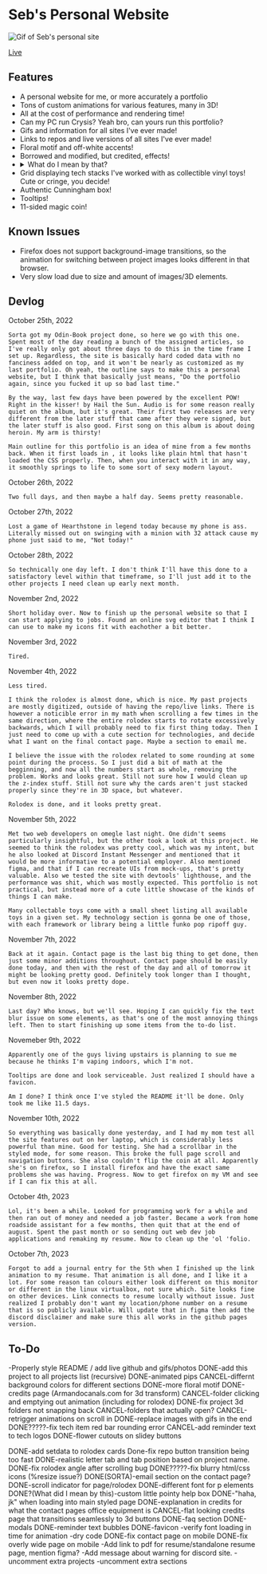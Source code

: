# Seb's Personal Website

![Gif of Seb's personal site](site_images/PersonalWebsite.gif)

[Live](https://roboseb.github.io/personal-website/)

## Features

- A personal website for me, or more accurately a portfolio
- Tons of custom animations for various features, many in 3D!
- All at the cost of performance and rendering time!
- Can my PC run Crysis? Yeah bro, can yours run this portfolio?
- Gifs and information for all sites I've ever made!
- Links to repos and live versions of all sites I've ever made!
- Floral motif and off-white accents!
- Borrowed and modified, but credited, effects!
- <details> <summary>What do I mean by that?</summary>(If you're wondering, the cards on the featured projects page use some borrowed code for most of the perspective shift on mouse position. The buttons on the contact page also use this as part of their animation. The coin flipping animation uses a stackoverflow answer for the animation of going up and coming back down. I'm not a scientist or mathematicion, and I'm barely a web developer. Every other animation you see, including all the 3D stuff, is completely original.)</details>
- Grid displaying tech stacks I've worked with as collectible vinyl toys! Cute or cringe, you decide!
- Authentic Cunningham box!
- Tooltips!
- 11-sided magic coin!

## Known Issues

- Firefox does not support background-image transitions, so the animation for switching between project images looks different in that browser.
- Very slow load due to size and amount of images/3D elements.

## Devlog

October 25th, 2022

    Sorta got my Odin-Book project done, so here we go with this one. Spent most of the day reading a bunch of the assigned articles, so I've really only got about three days to do this in the time frame I set up. Regardless, the site is basically hard coded data with no fanciness added on top, and it won't be nearly as customized as my last portfolio. Oh yeah, the outline says to make this a personal website, but I think that basically just means, "Do the portfolio again, since you fucked it up so bad last time."

    By the way, last few days have been powered by the excellent POW! Right in the kisser! by Hail the Sun. Audio is for some reason really quiet on the album, but it's great. Their first two releases are very different from the later stuff that came after they were signed, but the later stuff is also good. First song on this album is about doing heroin. My arm is thirsty!

    Main outline for this portfolio is an idea of mine from a few months back. When it first loads in , it looks like plain html that hasn't loaded the CSS properly. Then, when you interact with it in any way, it smoothly springs to life to some sort of sexy modern layout.

October 26th, 2022

    Two full days, and then maybe a half day. Seems pretty reasonable.

October 27th, 2022

    Lost a game of Hearthstone in legend today because my phone is ass. Literally missed out on swinging with a minion with 32 attack cause my phone just said to me, "Not today!"

October 28th, 2022

    So technically one day left. I don't think I'll have this done to a satisfactory level within that timeframe, so I'll just add it to the other projects I need clean up early next month. 

November 2nd, 2022

    Short holiday over. Now to finish up the personal website so that I can start applying to jobs. Found an online svg editor that I think I can use to make my icons fit with eachother a bit better.

November 3rd, 2022

    Tired.

November 4th, 2022

    Less tired.

    I think the rolodex is almost done, which is nice. My past projects are mostly digitized, outside of having the repo/live links. There is however a noticible error in my math when scrolling a few times in the same direction, where the entire rolodex starts to rotate excessively backwards, which I will probably need to fix first thing today. Then I just need to come up with a cute section for technologies, and decide what I want on the final contact page. Maybe a section to email me.

    I believe the issue with the rolodex related to some rounding at some point during the process. So I just did a bit of math at the begginning, and now all the numbers start as whole, removing the problem. Works and looks great. Still not sure how I would clean up the z-index stuff. Still not sure why the cards aren't just stacked properly since they're in 3D space, but whatever.

    Rolodex is done, and it looks pretty great.

November 5th, 2022

    Met two web developers on omegle last night. One didn't seems particularly insightful, but the other took a look at this project. He seemed to think the rolodex was pretty cool, which was my intent, but he also looked at Discord Instant Messenger and mentioned that it would be more informative to a potential employer. Also mentioned figma, and that if I can recreate UIs from mock-ups, that's pretty valuable. Also we tested the site with devtools' lighthouse, and the performance was shit, which was mostly expected. This portfolio is not practical, but instead more of a cute little showcase of the kinds of things I can make.

    Many collectable toys come with a small sheet listing all available toys in a given set. My technology section is gonna be one of those, with each framework or library being a little funko pop ripoff guy. 

November 7th, 2022

    Back at it again. Contact page is the last big thing to get done, then just some minor additions throughout. Contact page should be easily done today, and then with the rest of the day and all of tomorrow it might be looking pretty good. Definitely took longer than I thought, but even now it looks pretty dope.

November 8th, 2022

    Last day? Who knows, but we'll see. Hoping I can quickly fix the text blur issue on some elements, as that's one of the most annoying things left. Then to start finishing up some items from the to-do list.

Novemeber 9th, 2022

    Apparently one of the guys living upstairs is planning to sue me because he thinks I'm vaping indoors, which I'm not.

    Tooltips are done and look serviceable. Just realized I should have a favicon.

    Am I done? I think once I've styled the README it'll be done. Only took me like 11.5 days.


November 10th, 2022

    So everything was basically done yesterday, and I had my mom test all the site features out on her laptop, which is considerably less powerful than mine. Good for testing. She had a scrollbar in the styled mode, for some reason. This broke the full page scroll and navigation buttons. She also couldn't flip the coin at all. Apparently she's on firefox, so I install firefox and have the exact same problems she was having. Progress. Now to get firefox on my VM and see if I can fix this at all.

October 4th, 2023

    Lol, it's been a while. Looked for programming work for a while and then ran out of money and needed a job faster. Became a work from home roadside assistant for a few months, then quit that at the end of august. Spent the past month or so sending out web dev job applications and remaking my resume. Now to clean up the 'ol 'folio.

October 7th, 2023

    Forgot to add a journal entry for the 5th when I finished up the link animation to my resume. That animation is all done, and I like it a lot. For some reason tan colours either look different on this monitor or different in the linux virtualbox, not sure which. Site looks fine on other devices. Link connects to resume locally without issue. Just realized I probably don't want my location/phone number on a resume that is so publicly available. Will update that in figma then add the discord disclaimer and make sure this all works in the github pages version.



## To-Do

-Properly style README / add live github and gifs/photos
DONE-add this project to all projects list (recursive)
DONE-animated pips 
CANCEL-differnt background colors for different sections
DONE-more floral motif
DONE-credits page (Armandocanals.com for 3d transform)
CANCEL-folder clicking and emptying out animation (including for rolodex)
DONE-fix project 3d folders not snapping back
CANCEL-folders that actually open?
CANCEL-retrigger animations on scroll in
DONE-replace images with gifs in the end
DONE?????-fix tech item red bar rounding error
CANCEL-add reminder text to tech logos
DONE-flower cutouts on slidey buttons

DONE-add setdata to rolodex cards
Done-fix repo button transition being too fast
DONE-realistic letter tab and tab position based on project name.
DONE-fix rolodex angle after scrolling bug
DONE?????-fix blurry html/css icons (%resize issue?)
DONE(SORTA)-email section on the contact page?
DONE-scroll indicator for page/rolodex
DONE-different font for p elements
DONE?(What did I mean by this)-custom little pointy help box
DONE-"haha, jk" when loading into main styled page
DONE-explanation in credits for what the contact pages office equipment is
CANCEL-flat looking credits page that transitions seamlessly to 3d buttons
DONE-faq section
DONE-modals
DONE-reminder text bubbles
DONE-favicon
-verify font loading in time for animation
-dry code
DONE-fix contact page on mobile
DONE-fix overly wide page on mobile
-Add link to pdf for resume/standalone resume page, mention figma?
-Add message about warning for discord site.
-uncomment extra projects
-uncomment extra sections